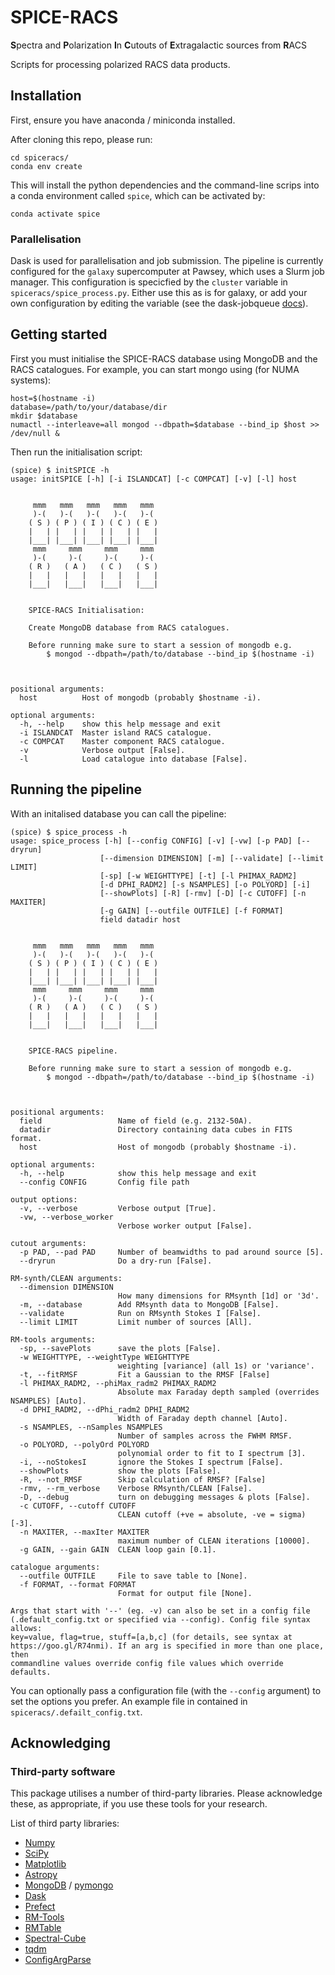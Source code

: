 # SPICE-RACS
**S**pectra and **P**olarization **I**n **C**utouts of **E**xtragalactic sources from **R**ACS

Scripts for processing polarized RACS data products.


## Installation
First, ensure you have anaconda / miniconda installed.

After cloning this repo, please run:
```
cd spiceracs/
conda env create
```
This will install the python dependencies and the command-line scrips into a conda environment called `spice`, which can be activated by:
```
conda activate spice
```

### Parallelisation
Dask is used for parallelisation and job submission. The pipeline is currently configured for the `galaxy` supercomputer at Pawsey, which uses a Slurm job manager. This configuration is specicfied by the `cluster` variable in `spiceracs/spice_process.py`. Either use this as is for galaxy, or add your own configuration by editing the variable (see the dask-jobqueue [docs](https://jobqueue.dask.org/en/latest/configuration.html)).

## Getting started
First you must initialise the SPICE-RACS database using MongoDB and the RACS catalogues. For example, you can start mongo using (for NUMA systems):
```
host=$(hostname -i)
database=/path/to/your/database/dir
mkdir $database
numactl --interleave=all mongod --dbpath=$database --bind_ip $host >> /dev/null &
```
Then run the initialisation script:
```
(spice) $ initSPICE -h
usage: initSPICE [-h] [-i ISLANDCAT] [-c COMPCAT] [-v] [-l] host


     mmm   mmm   mmm   mmm   mmm
     )-(   )-(   )-(   )-(   )-(
    ( S ) ( P ) ( I ) ( C ) ( E )
    |   | |   | |   | |   | |   |
    |___| |___| |___| |___| |___|
     mmm     mmm     mmm     mmm
     )-(     )-(     )-(     )-(
    ( R )   ( A )   ( C )   ( S )
    |   |   |   |   |   |   |   |
    |___|   |___|   |___|   |___|


    SPICE-RACS Initialisation:

    Create MongoDB database from RACS catalogues.

    Before running make sure to start a session of mongodb e.g.
        $ mongod --dbpath=/path/to/database --bind_ip $(hostname -i)



positional arguments:
  host          Host of mongodb (probably $hostname -i).

optional arguments:
  -h, --help    show this help message and exit
  -i ISLANDCAT  Master island RACS catalogue.
  -c COMPCAT    Master component RACS catalogue.
  -v            Verbose output [False].
  -l            Load catalogue into database [False].
```

## Running the pipeline
With an initalised database you can call the pipeline:
```
(spice) $ spice_process -h
usage: spice_process [-h] [--config CONFIG] [-v] [-vw] [-p PAD] [--dryrun]
                    [--dimension DIMENSION] [-m] [--validate] [--limit LIMIT]
                    [-sp] [-w WEIGHTTYPE] [-t] [-l PHIMAX_RADM2]
                    [-d DPHI_RADM2] [-s NSAMPLES] [-o POLYORD] [-i]
                    [--showPlots] [-R] [-rmv] [-D] [-c CUTOFF] [-n MAXITER]
                    [-g GAIN] [--outfile OUTFILE] [-f FORMAT]
                    field datadir host


     mmm   mmm   mmm   mmm   mmm
     )-(   )-(   )-(   )-(   )-(
    ( S ) ( P ) ( I ) ( C ) ( E )
    |   | |   | |   | |   | |   |
    |___| |___| |___| |___| |___|
     mmm     mmm     mmm     mmm
     )-(     )-(     )-(     )-(
    ( R )   ( A )   ( C )   ( S )
    |   |   |   |   |   |   |   |
    |___|   |___|   |___|   |___|


    SPICE-RACS pipeline.

    Before running make sure to start a session of mongodb e.g.
        $ mongod --dbpath=/path/to/database --bind_ip $(hostname -i)



positional arguments:
  field                 Name of field (e.g. 2132-50A).
  datadir               Directory containing data cubes in FITS format.
  host                  Host of mongodb (probably $hostname -i).

optional arguments:
  -h, --help            show this help message and exit
  --config CONFIG       Config file path

output options:
  -v, --verbose         Verbose output [True].
  -vw, --verbose_worker
                        Verbose worker output [False].

cutout arguments:
  -p PAD, --pad PAD     Number of beamwidths to pad around source [5].
  --dryrun              Do a dry-run [False].

RM-synth/CLEAN arguments:
  --dimension DIMENSION
                        How many dimensions for RMsynth [1d] or '3d'.
  -m, --database        Add RMsynth data to MongoDB [False].
  --validate            Run on RMsynth Stokes I [False].
  --limit LIMIT         Limit number of sources [All].

RM-tools arguments:
  -sp, --savePlots      save the plots [False].
  -w WEIGHTTYPE, --weightType WEIGHTTYPE
                        weighting [variance] (all 1s) or 'variance'.
  -t, --fitRMSF         Fit a Gaussian to the RMSF [False]
  -l PHIMAX_RADM2, --phiMax_radm2 PHIMAX_RADM2
                        Absolute max Faraday depth sampled (overrides NSAMPLES) [Auto].
  -d DPHI_RADM2, --dPhi_radm2 DPHI_RADM2
                        Width of Faraday depth channel [Auto].
  -s NSAMPLES, --nSamples NSAMPLES
                        Number of samples across the FWHM RMSF.
  -o POLYORD, --polyOrd POLYORD
                        polynomial order to fit to I spectrum [3].
  -i, --noStokesI       ignore the Stokes I spectrum [False].
  --showPlots           show the plots [False].
  -R, --not_RMSF        Skip calculation of RMSF? [False]
  -rmv, --rm_verbose    Verbose RMsynth/CLEAN [False].
  -D, --debug           turn on debugging messages & plots [False].
  -c CUTOFF, --cutoff CUTOFF
                        CLEAN cutoff (+ve = absolute, -ve = sigma) [-3].
  -n MAXITER, --maxIter MAXITER
                        maximum number of CLEAN iterations [10000].
  -g GAIN, --gain GAIN  CLEAN loop gain [0.1].

catalogue arguments:
  --outfile OUTFILE     File to save table to [None].
  -f FORMAT, --format FORMAT
                        Format for output file [None].

Args that start with '--' (eg. -v) can also be set in a config file
(.default_config.txt or specified via --config). Config file syntax allows:
key=value, flag=true, stuff=[a,b,c] (for details, see syntax at
https://goo.gl/R74nmi). If an arg is specified in more than one place, then
commandline values override config file values which override defaults.
```

You can optionally pass a configuration file (with the `--config` argument) to set the options you prefer. An example file in contained in `spiceracs/.defailt_config.txt`.

## Acknowledging
### Third-party software
This package utilises a number of third-party libraries. Please acknowledge these, as appropriate, if you use these tools for your research.

List of third party libraries:
* [Numpy](https://numpy.org/)
* [SciPy](https://www.scipy.org/)
* [Matplotlib](https://matplotlib.org/)
* [Astropy](https://www.astropy.org/)
* [MongoDB](https://www.mongodb.com/) / [pymongo](https://api.mongodb.com/python/current/)
* [Dask](https://dask.org/)
* [Prefect](https://www.prefect.io/)
* [RM-Tools](https://github.com/CIRADA-Tools/RM)
* [RMTable](https://github.com/Cameron-Van-Eck/RMTable)
* [Spectral-Cube](https://spectral-cube.readthedocs.io/)
* [tqdm](https://tqdm.github.io/)
* [ConfigArgParse](https://github.com/bw2/ConfigArgParse)
